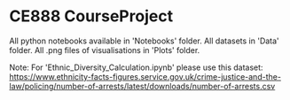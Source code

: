 # CE888 CourseProject
All python notebooks available in 'Notebooks' folder.
All datasets in 'Data' folder.
All .png files of visualisations in 'Plots' folder.

Note: For 'Ethnic_Diversity_Calculation.ipynb' please use this dataset: https://www.ethnicity-facts-figures.service.gov.uk/crime-justice-and-the-law/policing/number-of-arrests/latest/downloads/number-of-arrests.csv
